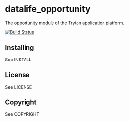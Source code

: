 datalife_opportunity
====================

The opportunity module of the Tryton application platform.

[![Build Status](http://drone.datalifeit.es:8050/api/badges/datalifeit/trytond-opportunity/status.svg)](http://drone.datalifeit.es:8050/datalifeit/trytond-opportunity)

Installing
----------

See INSTALL


License
-------

See LICENSE

Copyright
---------

See COPYRIGHT
